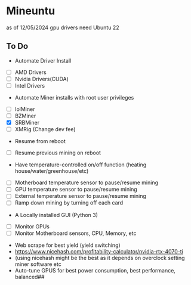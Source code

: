 # Mineuntu

as of 12/05/2024 gpu drivers need Ubuntu 22 

## To Do

* Automate Driver Install
- [ ] AMD Drivers
- [ ] Nvidia Drivers(CUDA)
- [ ] Intel Drivers
* Automate Miner installs with root user privileges
- [ ] lolMiner
- [ ] BZMiner
- [x] SRBMiner 
- [ ] XMRig (Change dev fee)
* Resume from reboot
- [ ] Resume previous mining on reboot
* Have temperature-controlled on/off function (heating house/water/greenhouse/etc)
- [ ] Motherboard temperature sensor to pause/resume mining
- [ ] GPU temperature sensor to pause/resume mining
- [ ] External temperature sensor to pause/resume mining
- [ ] Ramp down mining by turning off each card
* A Locally installed GUI (Python 3)
- [ ] Monitor GPUs
- [ ] Monitor Motherboard sensors, CPU, Memory, etc
* Web scrape for best yield (yield switching)
* https://www.nicehash.com/profitability-calculator/nvidia-rtx-4070-ti
* (using nicehash might be the best as it depends on overclock setting miner software etc
* Auto-tune GPUS for best power consumption, best performance, balanced##
